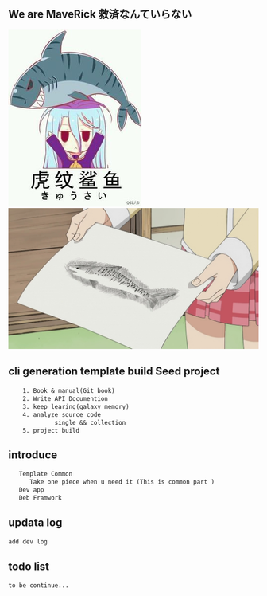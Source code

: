 ## We are MaveRick 救済なんていらない
![ ](./img/1.jpg)![ ](./img/2.jpeg) 
## cli generation template build Seed project
        1. Book & manual(Git book) 
        2. Write API Documention
        3. keep learing(galaxy memory)
        4. analyze source code 
                 single && collection
        5. project build
## introduce
       Template Common
          Take one piece when u need it (This is common part )
       Dev app
       Deb Framwork
## updata log
    add dev log       
## todo list
    to be continue...